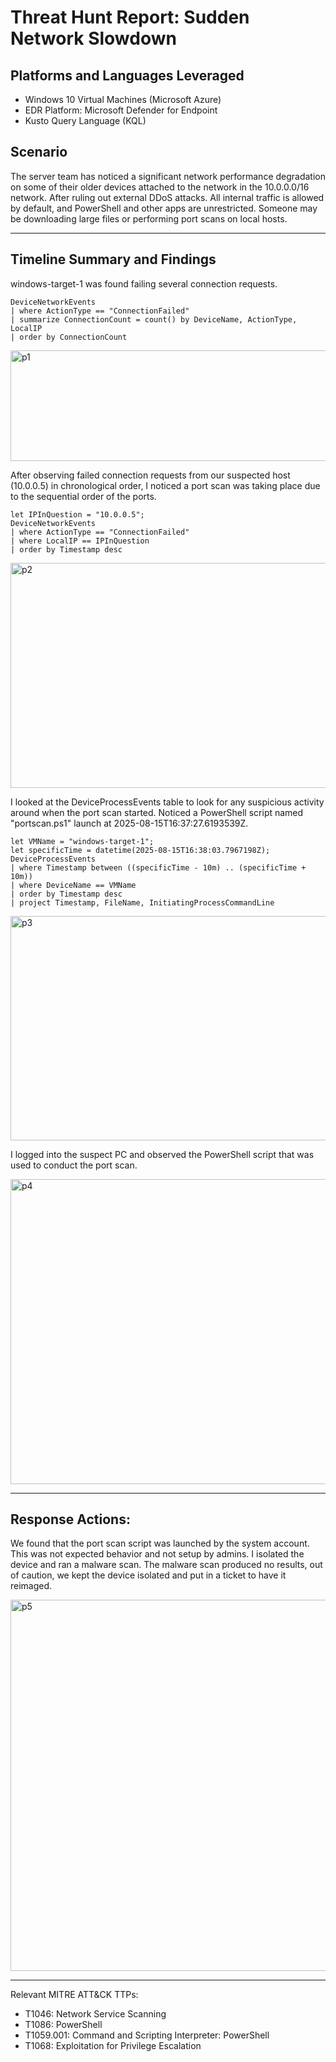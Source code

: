 
# Threat Hunt Report: Sudden Network Slowdown

## Platforms and Languages Leveraged
- Windows 10 Virtual Machines (Microsoft Azure)
- EDR Platform: Microsoft Defender for Endpoint
- Kusto Query Language (KQL)

## Scenario

The server team has noticed a significant network performance degradation on some of their older devices attached to the network in the 10.0.0.0/16 network. After ruling out external DDoS attacks. All internal traffic is allowed by default, and PowerShell and other apps are unrestricted. Someone may be downloading large files or performing port scans on local hosts.

---
## Timeline Summary and Findings

windows-target-1 was found failing several connection requests.
```kql
DeviceNetworkEvents
| where ActionType == "ConnectionFailed"
| summarize ConnectionCount = count() by DeviceName, ActionType, LocalIP
| order by ConnectionCount 
```
<img width="564" height="177" alt="p1" src="https://github.com/user-attachments/assets/d0f5dfba-e724-4e72-a19d-9754e5c259cf" />


After observing failed connection requests from our suspected host (10.0.0.5) in chronological order, I noticed a port scan was taking place due to the sequential order of the ports.
```kql
let IPInQuestion = "10.0.0.5";
DeviceNetworkEvents
| where ActionType == "ConnectionFailed"
| where LocalIP == IPInQuestion
| order by Timestamp desc
```
<img width="659" height="360" alt="p2" src="https://github.com/user-attachments/assets/1b17a2b3-79ed-431e-9e8d-853e00fdebf8" />

I looked at the DeviceProcessEvents table to look for any suspicious activity around when the port scan started. Noticed a PowerShell script named "portscan.ps1" launch at 2025-08-15T16:37:27.6193539Z.

```kql
let VMName = "windows-target-1";
let specificTime = datetime(2025-08-15T16:38:03.7967198Z);
DeviceProcessEvents
| where Timestamp between ((specificTime - 10m) .. (specificTime + 10m))
| where DeviceName == VMName
| order by Timestamp desc
| project Timestamp, FileName, InitiatingProcessCommandLine
```
<img width="664" height="359" alt="p3" src="https://github.com/user-attachments/assets/5d75a212-b44f-493c-bc6a-2c88d23b0c25" />


I logged into the suspect PC and observed the PowerShell script that was used to conduct the port scan.

<img width="906" height="488" alt="p4" src="https://github.com/user-attachments/assets/063e305b-0478-443b-9b72-5bb771e7346b" />


---
## Response Actions:

We found that the port scan script was launched by the system account. This was not expected behavior and not setup by admins. I isolated the device and ran a malware scan. The malware scan produced no results, out of caution, we kept the device isolated and put in a ticket to have it reimaged.

<img width="748" height="594" alt="p5" src="https://github.com/user-attachments/assets/7d49e016-4dfd-4b8c-a25c-7a0451f38c05" />

---
Relevant MITRE ATT&CK TTPs:

- T1046: Network Service Scanning
- T1086: PowerShell
- T1059.001: Command and Scripting Interpreter: PowerShell
- T1068: Exploitation for Privilege Escalation
  
